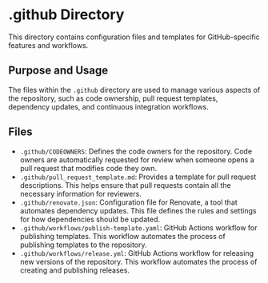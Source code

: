 # .github Directory

This directory contains configuration files and templates for GitHub-specific features and workflows.

## Purpose and Usage

The files within the `.github` directory are used to manage various aspects of the repository, such as code ownership, pull request templates, dependency updates, and continuous integration workflows.

## Files

- `.github/CODEOWNERS`: Defines the code owners for the repository. Code owners are automatically requested for review when someone opens a pull request that modifies code they own.
- `.github/pull_request_template.md`: Provides a template for pull request descriptions. This helps ensure that pull requests contain all the necessary information for reviewers.
- `.github/renovate.json`: Configuration file for Renovate, a tool that automates dependency updates. This file defines the rules and settings for how dependencies should be updated.
- `.github/workflows/publish-template.yaml`: GitHub Actions workflow for publishing templates. This workflow automates the process of publishing templates to the repository.
- `.github/workflows/release.yml`: GitHub Actions workflow for releasing new versions of the repository. This workflow automates the process of creating and publishing releases.

